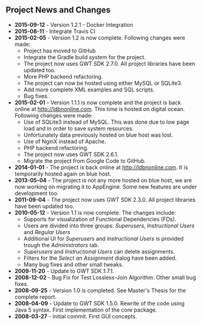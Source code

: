 ## Project News and Changes
* **2015-09-12** - Version 1.2.1 - Docker Integration
* **2015-08-11** - Integrate Travis CI
* **2015-02-05** - Version 1.2 is now complete. Following changes were made:
    * Project has moved to GitHub
    * Integrate the Gradle build system for the project.
    * The project now uses GWT SDK 2.7.0. All project libraries have been updated too.
    * More PHP backend refactoring.
    * The project can now be hosted using either MySQL or SQLite3.
    * Add more complete XML examples and SQL scripts.
    * Bug fixes.
* **2015-02-01** - Version 1.1.1 is now complete and the project is back online at http://ldbnonline.com. This time is hosted on digital ocean. Following changes were made:
    * Use of SQLite3 instead of MySQL. This was done due to low page load and in order to save system resources.
    * Unfortunately data previously hosted on blue host was lost.
    * Use of NginX instead of Apache.
    * PHP backend refactoring.
    * The project now uses GWT SDK 2.6.1.
    * Migrate the project from Google Code to GitHub.
* **2014-01-01** - The project is back online at http://ldbnonline.com. It is temporarily hosted again on blue host.
* **2013-05-04** - The project is not any more hosted on blue host, we are now working on migrating it to AppEngine. Some new features are under development too.
* **2011-09-04** - The project now uses GWT SDK 2.3.0. All project libraries have been updated too.
* **2010-05-12** - Version 1.1 is now complete. The changes include:
    * Supports for visualization of Functional Dependencies (FDs). 
    * Users are divided into three groups: _Superusers_, _Instructional Users_ and _Regular Users_
    * Additional UI for _Superusers_ and _Instructional Users_ is provided trough the _Administrators_ tab.
    * _Superusers_ and _Instructional Users_ can delete assignments.
    * Filters for the _Select an Assignment_ dialog have been added.
    * Many bug fixes and other small tweaks.
* **2009-11-20** - Update to GWT SDK 1.7.1.
* **2008-12-02** - Bug Fix for Test Lossless-Join Algorithm. Other small bug fixes.
* **2008-09-25** - Version 1.0 is completed. See Master's Thesis for the complete report.
* **2008-04-09** - Update to GWT SDK 1.5.0. Rewrite of the code using Java 5 syntax. First implementation of the core package. 
* **2008-03-27** - Initial commit. First GUI concepts.
